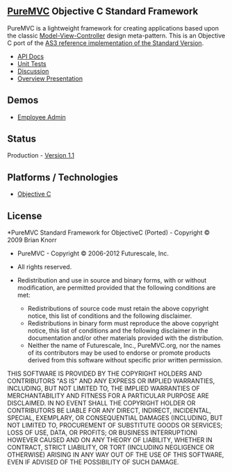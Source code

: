 ## [PureMVC](http://puremvc.github.com/) Objective C Standard Framework
PureMVC is a lightweight framework for creating applications based upon the classic [Model-View-Controller](http://en.wikipedia.org/wiki/Model-view-controller) design meta-pattern. This is an Objective C port of the [AS3 reference implementation of the Standard Version](https://github.com/PureMVC/puremvc-as3-standard-framework/wiki). 

* [API Docs](http://darkstar.puremvc.org/content_header.html?url=http://puremvc.org/pages/docs/ObjectiveC/standard/hierarchy.html&desc=PureMVC%20API%20Docs:%20PureMVC%20Standard%20for%20Objective%20C)
* [Unit Tests](https://github.com/PureMVC/puremvc-objectivec-standard-unittests/wiki)
* [Discussion](http://forums.puremvc.org/index.php?board=74.0)
* [Overview Presentation](http://puremvc.tv/#P100)

## Demos
* [Employee Admin](https://github.com/PureMVC/puremvc-objectivec-demo-uikit-employeeadmin/wiki)

## Status
Production - [Version 1.1](https://github.com/PureMVC/puremvc-objectivec-standard-framework/blob/master/VERSION)

## Platforms / Technologies
* [Objective C](http://en.wikipedia.org/wiki/Objective_c)

## License
*PureMVC Standard Framework for ObjectiveC (Ported) - Copyright © 2009 Brian Knorr  
* PureMVC - Copyright © 2006-2012 Futurescale, Inc.
* All rights reserved.

* Redistribution and use in source and binary forms, with or without modification, are permitted provided that the following conditions are met:

  * Redistributions of source code must retain the above copyright notice, this list of conditions and the following disclaimer.
  * Redistributions in binary form must reproduce the above copyright notice, this list of conditions and the following disclaimer in the documentation and/or other materials provided with the distribution.
  * Neither the name of Futurescale, Inc., PureMVC.org, nor the names of its contributors may be used to endorse or promote products derived from this software without specific prior written permission.

THIS SOFTWARE IS PROVIDED BY THE COPYRIGHT HOLDERS AND CONTRIBUTORS "AS IS" AND ANY EXPRESS OR IMPLIED WARRANTIES, INCLUDING, BUT NOT LIMITED TO, THE IMPLIED WARRANTIES OF MERCHANTABILITY AND FITNESS FOR A PARTICULAR PURPOSE ARE DISCLAIMED. IN NO EVENT SHALL THE COPYRIGHT HOLDER OR CONTRIBUTORS BE LIABLE FOR ANY DIRECT, INDIRECT, INCIDENTAL, SPECIAL, EXEMPLARY, OR CONSEQUENTIAL DAMAGES (INCLUDING, BUT NOT LIMITED TO, PROCUREMENT OF SUBSTITUTE GOODS OR SERVICES; LOSS OF USE, DATA, OR PROFITS; OR BUSINESS INTERRUPTION) HOWEVER CAUSED AND ON ANY THEORY OF LIABILITY, WHETHER IN CONTRACT, STRICT LIABILITY, OR TORT (INCLUDING NEGLIGENCE OR OTHERWISE) ARISING IN ANY WAY OUT OF THE USE OF THIS SOFTWARE, EVEN IF ADVISED OF THE POSSIBILITY OF SUCH DAMAGE.